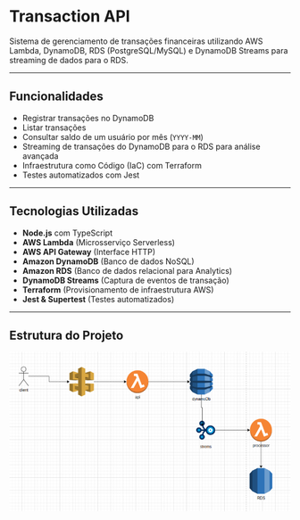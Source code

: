 # Transaction API

Sistema de gerenciamento de transações financeiras utilizando AWS Lambda, DynamoDB, RDS (PostgreSQL/MySQL) e DynamoDB Streams para streaming de dados para o RDS.

---

## Funcionalidades
- Registrar transações no DynamoDB
- Listar transações
- Consultar saldo de um usuário por mês (`YYYY-MM`)
- Streaming de transações do DynamoDB para o RDS para análise avançada
- Infraestrutura como Código (IaC) com Terraform
- Testes automatizados com Jest

---

## Tecnologias Utilizadas
- **Node.js** com TypeScript
- **AWS Lambda** (Microsserviço Serverless)
- **AWS API Gateway** (Interface HTTP)
- **Amazon DynamoDB** (Banco de dados NoSQL)
- **Amazon RDS** (Banco de dados relacional para Analytics)
- **DynamoDB Streams** (Captura de eventos de transação)
- **Terraform** (Provisionamento de infraestrutura AWS)
- **Jest & Supertest** (Testes automatizados)

---

## Estrutura do Projeto
![alt text](image-1.png)